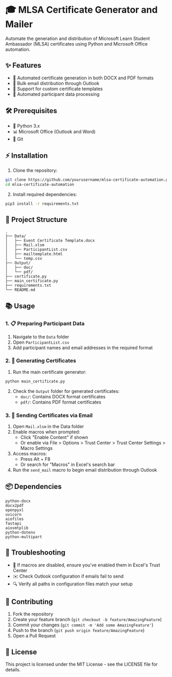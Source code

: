 # 🎓 MLSA Certificate Generator and Mailer

Automate the generation and distribution of Microsoft Learn Student Ambassador (MLSA) certificates using Python and Microsoft Office automation.

## ✨ Features

- 📄 Automated certificate generation in both DOCX and PDF formats
- 📧 Bulk email distribution through Outlook
- 📝 Support for custom certificate templates
- 🤖 Automated participant data processing

## 🛠️ Prerequisites

- 🐍 Python 3.x
- 📊 Microsoft Office (Outlook and Word)
- 🔄 Git

## ⚡ Installation

1. Clone the repository:
```bash
git clone https://github.com/yourusername/mlsa-certificate-automation.git
cd mlsa-certificate-automation
```

2. Install required dependencies:
```bash
pip3 install -r requirements.txt
```

## 📁 Project Structure

```
.
├── Data/
│   ├── Event Certificate Template.docx
│   ├── Mail.xlsm
│   ├── ParticipantList.csv
│   ├── mailtemplate.html
│   └── temp.csv
├── Output/
│   ├── doc/
│   └── pdf/
├── certificate.py
├── main_certificate.py
├── requirements.txt
└── README.md
```

## 📚 Usage

### 1. 📋 Preparing Participant Data

1. Navigate to the `Data` folder
2. Open `ParticipantList.csv`
3. Add participant names and email addresses in the required format

### 2. 🎯 Generating Certificates

1. Run the main certificate generator:
```bash
python main_certificate.py
```
2. Check the `Output` folder for generated certificates:
   - `doc/`: Contains DOCX format certificates
   - `pdf/`: Contains PDF format certificates

### 3. 📨 Sending Certificates via Email

1. Open `Mail.xlsm` in the Data folder
2. Enable macros when prompted:
   - Click "Enable Content" if shown
   - Or enable via File > Options > Trust Center > Trust Center Settings > Macro Settings
3. Access macros:
   - Press Alt + F8
   - Or search for "Macros" in Excel's search bar
4. Run the `send_mail` macro to begin email distribution through Outlook

## 📦 Dependencies

```
python-docx
docx2pdf
openpyxl
uvicorn
aiofiles
fastapi
aiosmtplib
python-dotenv
python-multipart
```

## 🔧 Troubleshooting

- 🚫 If macros are disabled, ensure you've enabled them in Excel's Trust Center
- ✉️ Check Outlook configuration if emails fail to send
- 🔍 Verify all paths in configuration files match your setup

## 🤝 Contributing

1. Fork the repository
2. Create your feature branch (`git checkout -b feature/AmazingFeature`)
3. Commit your changes (`git commit -m 'Add some AmazingFeature'`)
4. Push to the branch (`git push origin feature/AmazingFeature`)
5. Open a Pull Request

## 📄 License

This project is licensed under the MIT License - see the LICENSE file for details.
